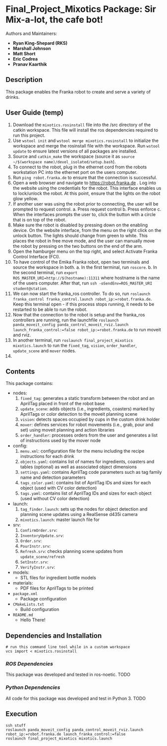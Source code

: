 # Final_Project_Mixotics Package: Sir Mix-a-lot, the cafe bot!

Authors and Maintainers: 
- **Ryan King-Shepard (RKS)**
- **Marshall Johnson**
- **Matt Short**
- **Eric Codrea**
- **Pranav Kaarthik**  

## **Description**
This package enables the Franka robot to create and serve a variety of drinks.

## **User Guide (temp)**

1. Download the `mixotics.rosinstall` file into the /src directory of the catkin workspace. This file will install the ros dependencies required to run this project.
2. Use `wstool init` and `wstool merge mixotics.rosinstall` to initialize the workspace and merge the rosinstall file with the workspace. Run `wstool update` to ensure latest versions of all packages are installed.
3. Source and `catkin_make` the workspace (source it as `source ~/$(workspace name)/devel_isolated/setup.bash`).
4. To connect to the robot, plug in the ethernet cord from the robots workstation PC into the ethernet port on the users computer.
5. Run `ping robot.franka.de` to ensure that the connection is successful.
6. Open a web browser and navigate to https://robot.franka.de . Log into the website using the credentials for the robot. This interface enables us to lock/unlock the robot. At this point, ensure that the lights on the robot glow yellow.
7. If another user was using the robot prior to connecting, the user will be prompted to request control.
    a. Press request control
    b. Press enforce
    c. When the interfaces prompts the user to, click the button with a circle that is on top of the robot.
8. Make sure the robot is disabled by pressing down on the enabling device. On the website interface, from the menu on the right click on the unlock button. The lights should change from green to white. This places the robot in free move mode, and the user can manually move the robot by pressing on the two buttons on the end of the arm.
9. Open the hamburger menu on the top right, and select Activate Franka Control Interface (FCI).
10. To have control of the Emika Franka robot, open two terminals and source the workspace in both.
    a. In the first terminal, run `roscore`.
    b. In the second terminal, run `export ROS_MASTER_URI=http://$(hostname):11311` where hostname is the name of the users computer. After that, run `ssh -oSendEnv=ROS_MASTER_URI student@station`.
11. We can now start the franka_ros controller. To do so, run `roslaunch franka_control franka_control.launch robot_ip:=robot.franka.de`. Keep this terminal open - if this process stops running, it needs to be restarted to be able to run the robot.
12. Now that the connection to the robot is setup and the franka_ros controllers are running, run the launchfile `roslaunch panda_moveit_config panda_control_moveit_rviz.launch launch_franka_control:=false robot_ip:=robot.franka.de` to run moveit and rviz.
13. In another terminal, run `roslaunch final_project_mixotics mixotics.launch` to run the `fixed_tag`, `vision`, `order_handler`, `update_scene` and `mover` nodes.
14. 


## Contents

This package contains:

- nodes:
    1. `fixed_tag`: generates a static transform between the robot and an AprilTag placed in front of the robot base
    2. `update_scene`: adds objects (i.e., ingredients, coasters) marked by AprilTags or color detection to the moveit planning scene
    3. `vision`: detects spaces occupied by cups in the custom drink holder
    4. `mover`: defines services for robot movements (i.e., grab, pour and set) using moveit planning and action libraries
    5. `order_handler`: processes orders from the user and generates a list of instructions used by the mover node
- config:
    1. `menu.xml`: configuration file for the menu including the recipe instructions for each drink
    2. `objects.yaml`: contains list of names for ingredients, coasters and tables (optional) as well as associated object dimensions
    3. `settings.yaml`: contains AprilTag code parameters such as tag family name and detection parameters
    4. `tags_color.yaml`: contains list of AprilTag IDs and sizes for each object (used with CV color detection)
    5. `tags.yaml`: contains list of AprilTag IDs and sizes for each object (used without CV color detection)
- launch: 
    1. `tag_finder.launch`: sets up the nodes for object detection and planning scene updates using a RealSense d435i camera
    2. `mixotics.launch`: master launch file for 
- srv:
    1. `ConfirmOrder.srv`: 
    2. `InventoryUpdate.srv`: 
    3. `Order.srv`:
    4. `PourInstr.srv`:
    5. `Refresh.srv`: checks planning scene updates from `update_scene/refresh`
    6. `SetInstr.srv`:
    7. `VerifyInstr.srv`:
- models:
    * STL files for ingredient bottle models 
- materials:
    * PDF files for AprilTags to be printed
- `package.xml`
    * Package configuration
- `CMakeLists.txt`
    * Build configuration
- `README.md`
    * Hello There!

## **Dependencies and Installation**
```
# run this command line tool while in a custom workspace
vcs import < mixotics.rosinstall
```


### *ROS Dependencies*
This package was developed and tested in ros-noetic. TODO

### *Python Dependencies*
All code for this package was developed and test in Python 3. TODO  

## **Execution**
```
ssh stuff
roslaunch panda_moveit_config panda_control_moveit_rviz.launch robot_ip:=robot.franka.de launch_franka_control:=false
roslaunch final_project_mixotics mixotics.launch
```
